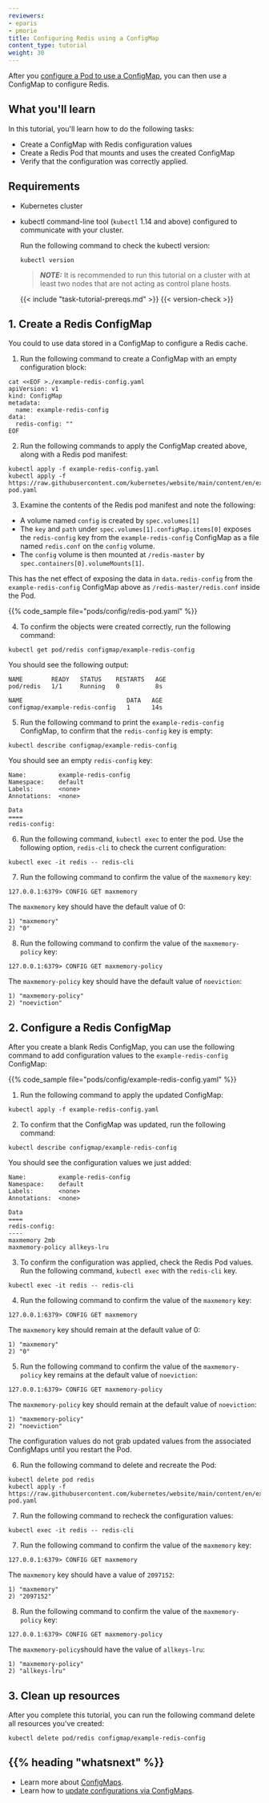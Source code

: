 ```yaml
---
reviewers:
- eparis
- pmorie
title: Configuring Redis using a ConfigMap
content_type: tutorial
weight: 30
---
```


<!-- overview -->

After you [configure a Pod to use a ConfigMap](/docs/tasks/configure-pod-container/configure-pod-configmap/), you can then use a ConfigMap to configure Redis.

## What you'll learn

In this tutorial, you'll learn how to do the following tasks:

* Create a ConfigMap with Redis configuration values
* Create a Redis Pod that mounts and uses the created ConfigMap
* Verify that the configuration was correctly applied.

## Requirements

- Kubernetes cluster
- kubectl command-line tool (`kubectl` 1.14 and above) configured to communicate with your cluster.

  Run the following command to check the kubectl version:

  ```shell
  kubectl version
  ```
  > **_NOTE:_**   It is recommended to run this tutorial on a cluster with at least two nodes that are not acting as control plane hosts.

  {{< include "task-tutorial-prereqs.md" >}} {{< version-check >}}

<!-- lessoncontent -->

## 1. Create a Redis ConfigMap

You could to use data stored in a ConfigMap to configure a Redis cache.

1. Run the following command to create a ConfigMap with an empty configuration block:

```shell
cat <<EOF >./example-redis-config.yaml
apiVersion: v1
kind: ConfigMap
metadata:
  name: example-redis-config
data:
  redis-config: ""
EOF
```

2. Run the following commands to apply the ConfigMap created above, along with a Redis pod manifest:

```shell
kubectl apply -f example-redis-config.yaml
kubectl apply -f https://raw.githubusercontent.com/kubernetes/website/main/content/en/examples/pods/config/redis-pod.yaml
```

3. Examine the contents of the Redis pod manifest and note the following:

* A volume named `config` is created by `spec.volumes[1]`
* The `key` and `path` under `spec.volumes[1].configMap.items[0]` exposes the `redis-config` key from the
  `example-redis-config` ConfigMap as a file named `redis.conf` on the `config` volume.
* The `config` volume is then mounted at `/redis-master` by `spec.containers[0].volumeMounts[1]`.

This has the net effect of exposing the data in `data.redis-config` from the `example-redis-config`
ConfigMap above as `/redis-master/redis.conf` inside the Pod.

{{% code_sample file="pods/config/redis-pod.yaml" %}}

4. To confirm the objects were created correctly, run the following command:

```shell
kubectl get pod/redis configmap/example-redis-config
```

You should see the following output:

```
NAME        READY   STATUS    RESTARTS   AGE
pod/redis   1/1     Running   0          8s

NAME                             DATA   AGE
configmap/example-redis-config   1      14s
```

5. Run the following command to print the `example-redis-config` ConfigMap, to confirm that the `redis-config` key is empty:

```shell
kubectl describe configmap/example-redis-config
```

You should see an empty `redis-config` key:

```shell
Name:         example-redis-config
Namespace:    default
Labels:       <none>
Annotations:  <none>

Data
====
redis-config:
```

6. Run the following command, `kubectl exec` to enter the pod. Use the following option, `redis-cli` to check the current configuration:

```shell
kubectl exec -it redis -- redis-cli
```

7. Run the following command to confirm the value of the `maxmemory` key:

```shell
127.0.0.1:6379> CONFIG GET maxmemory
```

The `maxmemory` key should have the default value of 0:

```shell
1) "maxmemory"
2) "0"
```

8. Run the following command to confirm the value of the `maxmemory-policy` key:

```shell
127.0.0.1:6379> CONFIG GET maxmemory-policy
```

The `maxmemory-policy` key should have the default value of `noeviction`:

```shell
1) "maxmemory-policy"
2) "noeviction"
```

## 2. Configure a Redis ConfigMap

After you create a blank Redis ConfigMap, you can use the following command to add configuration values to the `example-redis-config` ConfigMap:

{{% code_sample file="pods/config/example-redis-config.yaml" %}}

1. Run the following command to apply the updated ConfigMap:

```shell
kubectl apply -f example-redis-config.yaml
```

2. To confirm that the ConfigMap was updated, run the following command:

```shell
kubectl describe configmap/example-redis-config
```

You should see the configuration values we just added:

```shell
Name:         example-redis-config
Namespace:    default
Labels:       <none>
Annotations:  <none>

Data
====
redis-config:
----
maxmemory 2mb
maxmemory-policy allkeys-lru
```

3. To confirm the configuration was applied, check the Redis Pod values. Run the following command, `kubectl exec` with the `redis-cli` key.

```shell
kubectl exec -it redis -- redis-cli
```

4. Run the following command to confirm the value of the `maxmemory` key:

```shell
127.0.0.1:6379> CONFIG GET maxmemory
```

The `maxmemory` key should remain at the default value of 0:

```shell
1) "maxmemory"
2) "0"
```

5. Run the following command to confirm the value of the `maxmemory-policy` key remains at the default value of `noeviction`:

```shell
127.0.0.1:6379> CONFIG GET maxmemory-policy
```

The `maxmemory-policy` key should remain at the default value of `noeviction`:

```shell
1) "maxmemory-policy"
2) "noeviction"
```
The configuration values do not grab updated values from the associated ConfigMaps until you restart the Pod.

6. Run the following command to delete and recreate the Pod:

```shell
kubectl delete pod redis
kubectl apply -f https://raw.githubusercontent.com/kubernetes/website/main/content/en/examples/pods/config/redis-pod.yaml
```

7. Run the following command to recheck the configuration values:

```shell
kubectl exec -it redis -- redis-cli
```

7. Run the following command to confirm the value of the `maxmemory` key:

```shell
127.0.0.1:6379> CONFIG GET maxmemory
```

The `maxmemory` key should have a value of `2097152`:

```shell
1) "maxmemory"
2) "2097152"
```

8. Run the following command to confirm the value of the `maxmemory-policy` key:

```shell
127.0.0.1:6379> CONFIG GET maxmemory-policy
```

The `maxmemory-policy`should have the value of `allkeys-lru`:

```shell
1) "maxmemory-policy"
2) "allkeys-lru"
```

## 3. Clean up resources

After you complete this tutorial, you can run the following command delete all resources you've created:

```shell
kubectl delete pod/redis configmap/example-redis-config
```

## {{% heading "whatsnext" %}}


* Learn more about [ConfigMaps](/docs/tasks/configure-pod-container/configure-pod-configmap/).
* Learn how to [update configurations via ConfigMaps](/docs/tutorials/configuration/updating-configuration-via-a-configmap/).
